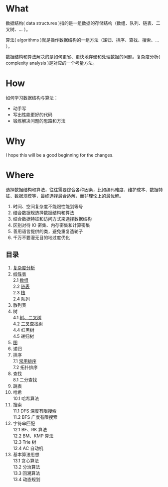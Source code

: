 # What

数据结构( data structures )指的是一组数据的存储结构（数组、队列、链表、二叉树、... ）。

算法( algorithms )就是操作数据结构的一组方法（递归、排序、查找、搜索、... ）。

数据结构和算法解决的是如何更省、更快地存储和处理数据的问题。复杂度分析( complexity analysis )是对应的一个考量方法。

# How
如何学习数据结构与算法：
* 动手写
* 写出性能更好的代码
* 锻炼解决问题的思路和方法

# Why
I hope this will be a good beginning for the changes.

# Where
选择数据结构和算法，往往需要综合各种因素，比如编码难度、维护成本、数据特征、数据规模等，最终选择最合适解，而非理论上的最优解。

1. 时间、空间复杂度不能跟性能划等号
2. 结合数据规选择数据结构和算法
3. 结合数据特征和访问方式来选择数据结构
4. 区别对待 IO 密集、内存密集和计算密集
5. 善用语言提供的类，避免重复造轮子
6. 千万不要漫无目的地过度优化


## 目录
1. [复杂度分析](./01-复杂度分析/)
2. [线性表](./02-线性表/)
<br>2.1 [数组](./02-线性表/2.1-array/)
<br>2.2 [链表](./02-线性表/2.2-linklist/)
<br>2.3 [栈](./02-线性表/2.3-stack/)
<br>2.4 [队列](./02-线性表/2.4-queue/)
3. 散列表
4. 树
<br>4.1 [树、二叉树](./04-树/树、二叉树/)
<br>4.2 [二叉查找树](./04-树/二叉查找(搜索)树/)
<br>4.4 红黑树
<br>4.5 递归树
5. [图](./05-图/)
6. 递归
7. 排序
<br>7.1 [常用排序](./07-排序/)
<br>7.2 拓扑排序
8. 查找
<br>8.1 二分查找
9. 跳表
10. 哈希
<br>10.1 哈希算法
11. 搜索
<br>11.1 DFS 深度有限搜索
<br>11.2 BFS 广度有限搜索
12. 字符串匹配
<br>12.1 BF、RK 算法
<br>12.2 BM、KMP 算法
<br>12.3 Trie 树
<br>12.4 AC 自动机
13. 基本算法思想
<br>13.1 贪心算法
<br>13.2 分治算法
<br>13.3 回溯算法
<br>13.4 动态规划
